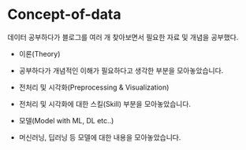 # Concept-of-data

데이터 공부하다가 블로그를 여러 개 찾아보면서 필요한 자료 및 개념을 공부했다.

* 이론(Theory)
 - 공부하다가 개념적인 이해가 필요하다고 생각한 부분을 모아놓았습니다.
 
 * 전처리 및 시각화(Preprocessing & Visualization)
 - 전처리 및 시각화에 대한 스킬(Skill) 부분을 모아놓았습니다.
 
 * 모델(Model with ML, DL etc..)
 - 머신러닝, 딥러닝 등 모델에 대한 내용을 모아놓았습니다.
